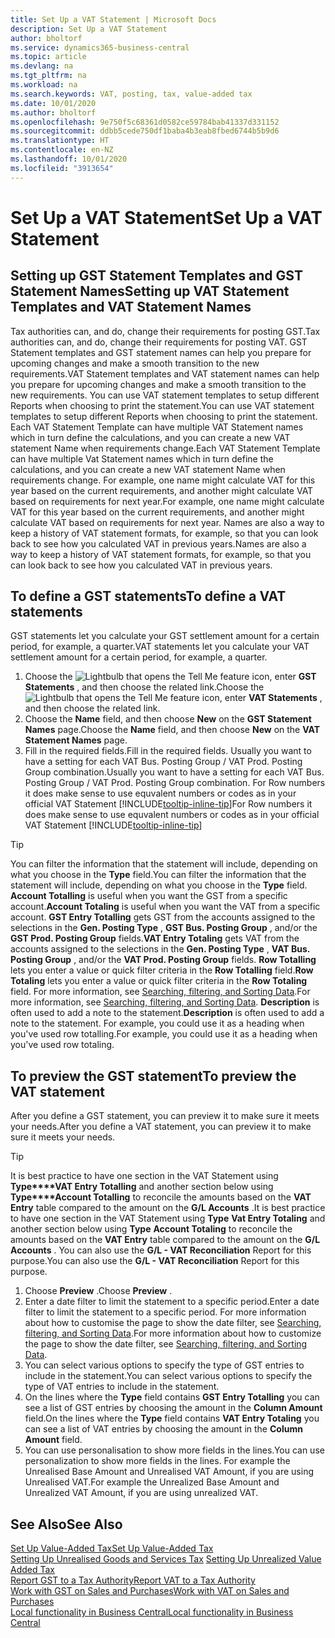 ```yaml
---
title: Set Up a VAT Statement | Microsoft Docs
description: Set Up a VAT Statement
author: bholtorf
ms.service: dynamics365-business-central
ms.topic: article
ms.devlang: na
ms.tgt_pltfrm: na
ms.workload: na
ms.search.keywords: VAT, posting, tax, value-added tax
ms.date: 10/01/2020
ms.author: bholtorf
ms.openlocfilehash: 9e750f5c68361d0582ce59784bab41337d331152
ms.sourcegitcommit: ddbb5cede750df1baba4b3eab8fbed6744b5b9d6
ms.translationtype: HT
ms.contentlocale: en-NZ
ms.lasthandoff: 10/01/2020
ms.locfileid: "3913654"
---
```

# <a name="set-up-a-vat-statement"></a><span data-ttu-id="23c51-103">Set Up a VAT Statement</span><span class="sxs-lookup"><span data-stu-id="23c51-103">Set Up a VAT Statement</span></span>

## <a name="setting-up-vat-statement-templates-and-vat-statement-names"></a><span data-ttu-id="23c51-104">Setting up GST Statement Templates and GST Statement Names</span><span class="sxs-lookup"><span data-stu-id="23c51-104">Setting up VAT Statement Templates and VAT Statement Names</span></span>
<span data-ttu-id="23c51-105">Tax authorities can, and do, change their requirements for posting GST.</span><span class="sxs-lookup"><span data-stu-id="23c51-105">Tax authorities can, and do, change their requirements for posting VAT.</span></span> <span data-ttu-id="23c51-106">GST Statement templates and GST statement names can help you prepare for upcoming changes and make a smooth transition to the new requirements.</span><span class="sxs-lookup"><span data-stu-id="23c51-106">VAT Statement templates and VAT statement names can help you prepare for upcoming changes and make a smooth transition to the new requirements.</span></span> <span data-ttu-id="23c51-107">You can use VAT statement templates to setup different Reports when choosing to print the statement.</span><span class="sxs-lookup"><span data-stu-id="23c51-107">You can use VAT statement templates to setup different Reports when choosing to print the statement.</span></span> <span data-ttu-id="23c51-108">Each VAT Statement Template can have multiple VAT Statement names which in turn define the calculations, and you can create a new VAT statement Name when requirements change.</span><span class="sxs-lookup"><span data-stu-id="23c51-108">Each VAT Statement Template can have multiple Vat Statement names which in turn define the calculations, and you can create a new VAT statement Name when requirements change.</span></span> <span data-ttu-id="23c51-109">For example, one name might calculate VAT for this year based on the current requirements, and another might calculate VAT based on requirements for next year.</span><span class="sxs-lookup"><span data-stu-id="23c51-109">For example, one name might calculate VAT for this year based on the current requirements, and another might calculate VAT based on requirements for next year.</span></span> <span data-ttu-id="23c51-110">Names are also a way to keep a history of VAT statement formats, for example, so that you can look back to see how you calculated VAT in previous years.</span><span class="sxs-lookup"><span data-stu-id="23c51-110">Names are also a way to keep a history of VAT statement formats, for example, so that you can look back to see how you calculated VAT in previous years.</span></span>

## <a name="to-define-a-vat-statements"></a><span data-ttu-id="23c51-111">To define a GST statements</span><span class="sxs-lookup"><span data-stu-id="23c51-111">To define a VAT statements</span></span>
<span data-ttu-id="23c51-112">GST statements let you calculate your GST settlement amount for a certain period, for example, a quarter.</span><span class="sxs-lookup"><span data-stu-id="23c51-112">VAT statements let you calculate your VAT settlement amount for a certain period, for example, a quarter.</span></span>

1. <span data-ttu-id="23c51-113">Choose the ![Lightbulb that opens the Tell Me feature](media/ui-search/search_small.png "Tell me what you want to do") icon, enter **GST Statements** , and then choose the related link.</span><span class="sxs-lookup"><span data-stu-id="23c51-113">Choose the ![Lightbulb that opens the Tell Me feature](media/ui-search/search_small.png "Tell me what you want to do") icon, enter **VAT Statements** , and then choose the related link.</span></span>  
2. <span data-ttu-id="23c51-114">Choose the **Name** field, and then choose **New** on the **GST Statement Names** page.</span><span class="sxs-lookup"><span data-stu-id="23c51-114">Choose the **Name** field, and then choose **New** on the **VAT Statement Names** page.</span></span>
3. <span data-ttu-id="23c51-115">Fill in the required fields.</span><span class="sxs-lookup"><span data-stu-id="23c51-115">Fill in the required fields.</span></span> <span data-ttu-id="23c51-116">Usually you want to have a setting for each VAT Bus. Posting Group / VAT Prod. Posting Group combination.</span><span class="sxs-lookup"><span data-stu-id="23c51-116">Usually you want to have a setting for each VAT Bus. Posting Group / VAT Prod. Posting Group combination.</span></span> <span data-ttu-id="23c51-117">For Row numbers it does make sense to use equvalent numbers or codes as in your official VAT Statement [!INCLUDE[tooltip-inline-tip](includes/tooltip-inline-tip_md.md)]</span><span class="sxs-lookup"><span data-stu-id="23c51-117">For Row numbers it does make sense to use equvalent numbers or codes as in your official VAT Statement [!INCLUDE[tooltip-inline-tip](includes/tooltip-inline-tip_md.md)]</span></span> 


> [!Tip]
> <span data-ttu-id="23c51-118">You can filter the information that the statement will include, depending on what you choose in the **Type** field.</span><span class="sxs-lookup"><span data-stu-id="23c51-118">You can filter the information that the statement will include, depending on what you choose in the **Type** field.</span></span> <span data-ttu-id="23c51-119">**Account Totalling** is useful when you want the GST from a specific account.</span><span class="sxs-lookup"><span data-stu-id="23c51-119">**Account Totaling** is useful when you want the VAT from a specific account.</span></span>
<span data-ttu-id="23c51-120">**GST Entry Totalling** gets GST from the accounts assigned to the selections in the **Gen. Posting Type** , **GST Bus. Posting Group** , and/or the **GST Prod. Posting Group** fields.</span><span class="sxs-lookup"><span data-stu-id="23c51-120">**VAT Entry Totaling** gets VAT from the accounts assigned to the selections in the **Gen. Posting Type** , **VAT Bus. Posting Group** , and/or the **VAT Prod. Posting Group** fields.</span></span> <span data-ttu-id="23c51-121">**Row Totalling** lets you enter a value or quick filter criteria in the **Row Totalling** field.</span><span class="sxs-lookup"><span data-stu-id="23c51-121">**Row Totaling** lets you enter a value or quick filter criteria in the **Row Totaling** field.</span></span> <span data-ttu-id="23c51-122">For more information, see [Searching, filtering, and Sorting Data](ui-enter-criteria-filters.md).</span><span class="sxs-lookup"><span data-stu-id="23c51-122">For more information, see [Searching, filtering, and Sorting Data](ui-enter-criteria-filters.md).</span></span> <span data-ttu-id="23c51-123">**Description** is often used to add a note to the statement.</span><span class="sxs-lookup"><span data-stu-id="23c51-123">**Description** is often used to add a note to the statement.</span></span> <span data-ttu-id="23c51-124">For example, you could use it as a heading when you've used row totalling.</span><span class="sxs-lookup"><span data-stu-id="23c51-124">For example, you could use it as a heading when you've used row totaling.</span></span>

## <a name="to-preview-the-vat-statement"></a><span data-ttu-id="23c51-125">To preview the GST statement</span><span class="sxs-lookup"><span data-stu-id="23c51-125">To preview the VAT statement</span></span>
<span data-ttu-id="23c51-126">After you define a GST statement, you can preview it to make sure it meets your needs.</span><span class="sxs-lookup"><span data-stu-id="23c51-126">After you define a VAT statement, you can preview it to make sure it meets your needs.</span></span>
> [!Tip]
> <span data-ttu-id="23c51-127">It is best practice to have one section in the VAT Statement using **Type\*\*\*\*VAT Entry Totalling** and another section below using **Type\*\*\*\*Account Totalling** to reconcile the amounts based on the **VAT Entry** table compared to the amount on the **G/L Accounts** .</span><span class="sxs-lookup"><span data-stu-id="23c51-127">It is best practice to have one section in the VAT Statement using **Type** **Vat Entry Totaling** and another section below using **Type** **Account Totaling** to reconcile the amounts based on the **VAT Entry** table compared to the amount on the **G/L Accounts** .</span></span> <span data-ttu-id="23c51-128">You can also use the **G/L - VAT Reconciliation** Report for this purpose.</span><span class="sxs-lookup"><span data-stu-id="23c51-128">You can also use the **G/L - VAT Reconciliation** Report for this purpose.</span></span>

1. <span data-ttu-id="23c51-129">Choose **Preview** .</span><span class="sxs-lookup"><span data-stu-id="23c51-129">Choose **Preview** .</span></span>
2. <span data-ttu-id="23c51-130">Enter a date filter to limit the statement to a specific period.</span><span class="sxs-lookup"><span data-stu-id="23c51-130">Enter a date filter to limit the statement to a specific period.</span></span> <span data-ttu-id="23c51-131">For more information about how to customise the page to show the date filter, see [Searching, filtering, and Sorting Data](ui-enter-criteria-filters.md).</span><span class="sxs-lookup"><span data-stu-id="23c51-131">For more information about how to customize the page to show the date filter, see [Searching, filtering, and Sorting Data](ui-enter-criteria-filters.md).</span></span>
3. <span data-ttu-id="23c51-132">You can select various options to specify the type of GST entries to include in the statement.</span><span class="sxs-lookup"><span data-stu-id="23c51-132">You can select various options to specify the type of VAT entries to include in the statement.</span></span>
4. <span data-ttu-id="23c51-133">On the lines where the **Type** field contains **GST Entry Totalling** you can see a list of GST entries by choosing the amount in the **Column Amount** field.</span><span class="sxs-lookup"><span data-stu-id="23c51-133">On the lines where the **Type** field contains **VAT Entry Totaling** you can see a list of VAT entries by choosing the amount in the **Column Amount** field.</span></span>
5. <span data-ttu-id="23c51-134">You can use personalisation to show more fields in the lines.</span><span class="sxs-lookup"><span data-stu-id="23c51-134">You can use personalization to show more fields in the lines.</span></span> <span data-ttu-id="23c51-135">For example the Unrealised Base Amount and Unrealised VAT Amount, if you are using Unrealised VAT.</span><span class="sxs-lookup"><span data-stu-id="23c51-135">For example the Unrealized Base Amount and Unrealized VAT Amount, if you are using unrealized VAT.</span></span>

## <a name="see-also"></a><span data-ttu-id="23c51-136">See Also</span><span class="sxs-lookup"><span data-stu-id="23c51-136">See Also</span></span>  
[<span data-ttu-id="23c51-137">Set Up Value-Added Tax</span><span class="sxs-lookup"><span data-stu-id="23c51-137">Set Up Value-Added Tax</span></span>](finance-setup-vat.md)  
<span data-ttu-id="23c51-138">[Setting Up Unrealised Goods and Services Tax](finance-setup-unrealized-vat.md)    </span><span class="sxs-lookup"><span data-stu-id="23c51-138">[Setting Up Unrealized Value Added Tax](finance-setup-unrealized-vat.md)    </span></span>  
[<span data-ttu-id="23c51-139">Report GST to a Tax Authority</span><span class="sxs-lookup"><span data-stu-id="23c51-139">Report VAT to a Tax Authority</span></span>](finance-how-report-vat.md)  
[<span data-ttu-id="23c51-140">Work with GST on Sales and Purchases</span><span class="sxs-lookup"><span data-stu-id="23c51-140">Work with VAT on Sales and Purchases</span></span>](finance-work-with-vat.md)  
[<span data-ttu-id="23c51-141">Local functionality in Business Central</span><span class="sxs-lookup"><span data-stu-id="23c51-141">Local functionality in Business Central</span></span>](about-localization.md)
